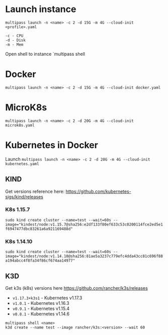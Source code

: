 # Launch instance
`multipass launch -n <name> -c 2 -d 15G -m 4G --cloud-init <profile>.yaml`
```
-c - CPU
-d - Disk
-m - Mem
```

Open shell to instance `multipass shell <name>

# Docker
`multipass launch -n <name> -c 2 -d 15G -m 4G --cloud-init docker.yaml`

# MicroK8s
`multipass launch -n <name> -c 2 -d 20G -m 4G --cloud-init microk8s.yaml`

# Kubernetes in Docker

Launch `multipass launch -n <name> -c 2 -d 20G -m 4G --cloud-init kubernetes.yaml`

## KIND

Get versions reference here: https://github.com/kubernetes-sigs/kind/releases
### K8s 1.15.7
`sudo kind create cluster --name=test --wait=60s --image="kindest/node:v1.15.7@sha256:e2df133f80ef633c53c0200114fce2ed5e1f6947477dbc83261a6a921169488d"`

### K8s 1.14.10
`sudo kind create cluster --name=test --wait=60s --image="kindest/node:v1.14.10@sha256:81ae5a3237c779efc4dda43cc81c696f88a194abcc4f8fa34f86cf674aa14977"`

## K3D

Get k3s (k8s) versions here https://github.com/rancher/k3s/releases
- `v1.17.3+k3s1` - Kubernetes v1.17.3
- `v1.0.1` - Kubernetes v1.16.3
- `v0.9.1` - Kubernetes v1.15.4
- `v0.8.1` - Kubernetes v1.14.6

```
multipass shell <name>
k3d create --name test --image rancher/k3s:<version> --wait 60
```
